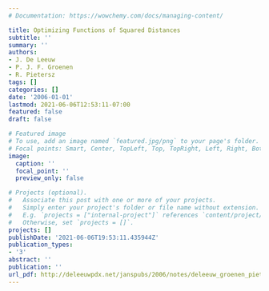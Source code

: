 ```yaml
---
# Documentation: https://wowchemy.com/docs/managing-content/

title: Optimizing Functions of Squared Distances
subtitle: ''
summary: ''
authors:
- J. De Leeuw
- P. J. F. Groenen
- R. Pietersz
tags: []
categories: []
date: '2006-01-01'
lastmod: 2021-06-06T12:53:11-07:00
featured: false
draft: false

# Featured image
# To use, add an image named `featured.jpg/png` to your page's folder.
# Focal points: Smart, Center, TopLeft, Top, TopRight, Left, Right, BottomLeft, Bottom, BottomRight.
image:
  caption: ''
  focal_point: ''
  preview_only: false

# Projects (optional).
#   Associate this post with one or more of your projects.
#   Simply enter your project's folder or file name without extension.
#   E.g. `projects = ["internal-project"]` references `content/project/deep-learning/index.md`.
#   Otherwise, set `projects = []`.
projects: []
publishDate: '2021-06-06T19:53:11.435944Z'
publication_types:
- '3'
abstract: ''
publication: ''
url_pdf: http://deleeuwpdx.net/janspubs/2006/notes/deleeuw_groenen_pietersz_U_06.pdf
---
```

